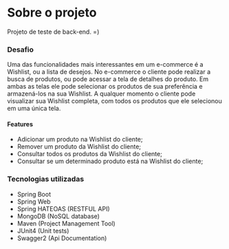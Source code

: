 # Sobre o projeto

Projeto de teste de back-end. =)

### Desafio

Uma das funcionalidades mais interessantes em um e-commerce é a Wishlist, ou a lista de desejos. No e-commerce o cliente pode realizar a busca de produtos, ou pode acessar a tela de detalhes do produto. Em ambas as telas ele pode selecionar os produtos de sua preferência e armazená-los na sua Wishlist. A qualquer momento o cliente pode visualizar sua Wishlist completa, com todos os produtos que ele selecionou em uma única tela.

#### Features

- Adicionar um produto na Wishlist do cliente;
- Remover um produto da Wishlist do cliente;
- Consultar todos os produtos da Wishlist do cliente;
- Consultar se um determinado produto está na Wishlist do
  cliente;

### Tecnologias utilizadas

- Spring Boot
- Spring Web
- Spring HATEOAS (RESTFUL API)
- MongoDB (NoSQL database)
- Maven (Project Management Tool)  
- JUnit4  (Unit tests)
- Swagger2 (Api Documentation)



